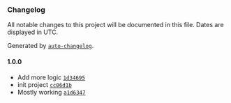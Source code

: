 ### Changelog

All notable changes to this project will be documented in this file. Dates are displayed in UTC.

Generated by [`auto-changelog`](https://github.com/CookPete/auto-changelog).

#### 1.0.0

- Add more logic [`1d34695`](https://github.com/ddamato/spritz-ui/commit/1d346951dc8e6e157675c972c80f0be7f132c899)
- init project [`cc06d1b`](https://github.com/ddamato/spritz-ui/commit/cc06d1b5d78f18bbf15ae2e11bd7180d133309a6)
- Mostly working [`a1d6347`](https://github.com/ddamato/spritz-ui/commit/a1d63473c0dc64d44e59d320d6bc4069394ef4df)
